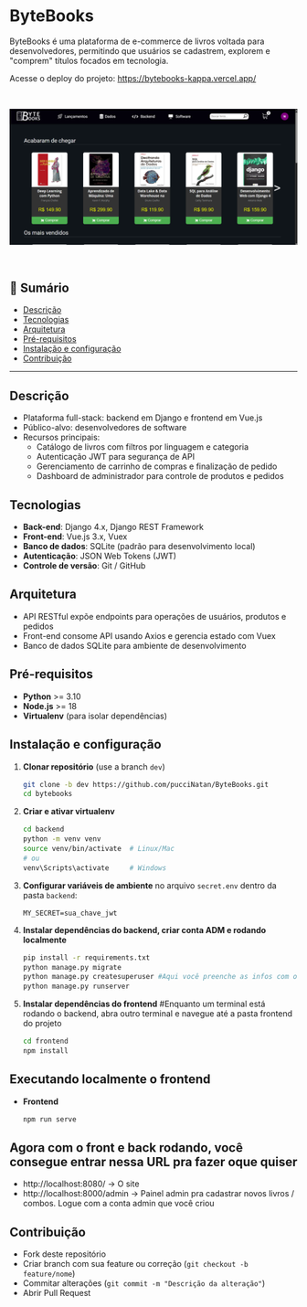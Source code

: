 # ByteBooks

ByteBooks é uma plataforma de e-commerce de livros voltada para desenvolvedores, permitindo que usuários se cadastrem, explorem e "comprem" títulos focados em tecnologia.

Acesse o deploy do projeto: https://bytebooks-kappa.vercel.app/

<br>

<p align="center">
  <img src="./siteHomePage.png" alt="ByteBooks Homepage" width="800"/>
</p>

<br>

## 📝 Sumário
- [Descrição](#descrição)
- [Tecnologias](#tecnologias)
- [Arquitetura](#arquitetura)
- [Pré-requisitos](#pré-requisitos)
- [Instalação e configuração](#instalação-e-configuração)
- [Contribuição](#contribuição)
---

## Descrição
- Plataforma full-stack: backend em Django e frontend em Vue.js
- Público-alvo: desenvolvedores de software
- Recursos principais:
  - Catálogo de livros com filtros por linguagem e categoria
  - Autenticação JWT para segurança de API
  - Gerenciamento de carrinho de compras e finalização de pedido
  - Dashboard de administrador para controle de produtos e pedidos

## Tecnologias
- **Back-end**: Django 4.x, Django REST Framework
- **Front-end**: Vue.js 3.x, Vuex
- **Banco de dados**: SQLite (padrão para desenvolvimento local)
- **Autenticação**: JSON Web Tokens (JWT)
- **Controle de versão**: Git / GitHub

## Arquitetura
- API RESTful expõe endpoints para operações de usuários, produtos e pedidos
- Front-end consome API usando Axios e gerencia estado com Vuex
- Banco de dados SQLite para ambiente de desenvolvimento

## Pré-requisitos
- **Python** >= 3.10
- **Node.js** >= 18
- **Virtualenv** (para isolar dependências)

## Instalação e configuração
1. **Clonar repositório** (use a branch `dev`)
   ```bash
   git clone -b dev https://github.com/pucciNatan/ByteBooks.git
   cd bytebooks
   ```
2. **Criar e ativar virtualenv**
   ```bash
   cd backend
   python -m venv venv
   source venv/bin/activate  # Linux/Mac
   # ou
   venv\Scripts\activate     # Windows
   ```
3. **Configurar variáveis de ambiente** no arquivo `secret.env` dentro da pasta `backend`:
   ```secret.env
   MY_SECRET=sua_chave_jwt
   ```
4. **Instalar dependências do backend, criar conta ADM e rodando localmente**
   ```bash
   pip install -r requirements.txt
   python manage.py migrate
   python manage.py createsuperuser #Aqui você preenche as infos com oque você quiser pra criar sua conta ADM
   python manage.py runserver
   ```
5. **Instalar dependências do frontend**
   #Enquanto um terminal está rodando o backend, abra outro terminal e navegue até a pasta frontend do projeto
   ```bash
   cd frontend
   npm install
   ```

## Executando localmente o frontend
- **Frontend**
  ```bash
  npm run serve
  ```

## Agora com o front e back rodando, você consegue entrar nessa URL pra fazer oque quiser
- http://localhost:8080/ -> O site
- http://localhost:8000/admin -> Painel admin pra cadastrar novos livros / combos. Logue com a conta admin que você criou 

## Contribuição
- Fork deste repositório
- Criar branch com sua feature ou correção (`git checkout -b feature/nome`)
- Commitar alterações (`git commit -m "Descrição da alteração"`)
- Abrir Pull Request

